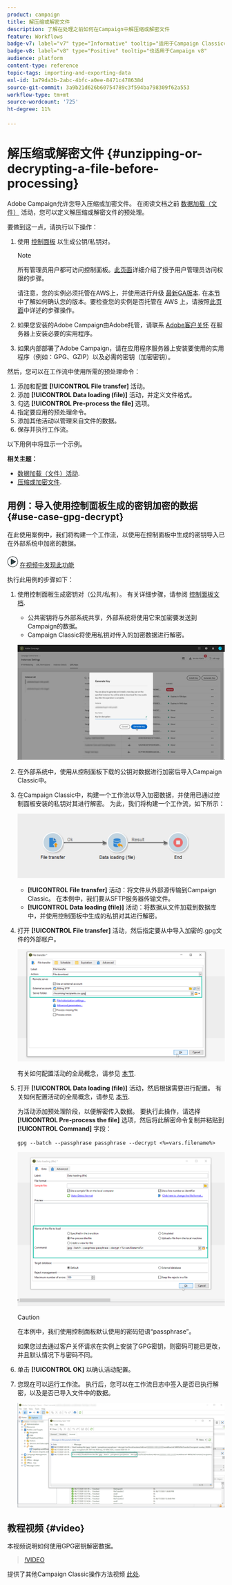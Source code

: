 ```yaml
---
product: campaign
title: 解压缩或解密文件
description: 了解在处理之前如何在Campaign中解压缩或解密文件
feature: Workflows
badge-v7: label="v7" type="Informative" tooltip="适用于Campaign Classicv7"
badge-v8: label="v8" type="Positive" tooltip="也适用于Campaign v8"
audience: platform
content-type: reference
topic-tags: importing-and-exporting-data
exl-id: 1a79da3b-2abc-4bfc-a0ee-8471c478638d
source-git-commit: 3a9b21d626b60754789c3f594ba798309f62a553
workflow-type: tm+mt
source-wordcount: '725'
ht-degree: 11%

---
```


# 解压缩或解密文件 {#unzipping-or-decrypting-a-file-before-processing}



Adobe Campaign允许您导入压缩或加密文件。 在阅读文档之前 [数据加载（文件）](../../workflow/using/data-loading--file-.md) 活动，您可以定义解压缩或解密文件的预处理。

要做到这一点，请执行以下操作：

1. 使用 [控制面板](https://experienceleague.adobe.com/docs/control-panel/using/instances-settings/gpg-keys-management.html#decrypting-data) 以生成公钥/私钥对。

   >[!NOTE]
   >
   >所有管理员用户都可访问控制面板。[此页面](https://experienceleague.adobe.com/docs/control-panel/using/discover-control-panel/managing-permissions.html?lang=zh-Hans#discover-control-panel)详细介绍了授予用户管理员访问权限的步骤。
   >
   >请注意，您的实例必须托管在AWS上，并使用进行升级 [最新GA版本](../../rn/using/rn-overview.md). 在[本节](../../platform/using/launching-adobe-campaign.md#getting-your-campaign-version)中了解如何确认您的版本。要检查您的实例是否托管在 AWS 上，请按照[此页面](https://experienceleague.adobe.com/docs/control-panel/using/faq.html?lang=zh-Hans)中详述的步骤操作。

1. 如果您安装的Adobe Campaign由Adobe托管，请联系 [Adobe客户关怀](https://helpx.adobe.com/cn/enterprise/admin-guide.html/enterprise/using/support-for-experience-cloud.ug.html) 在服务器上安装必要的实用程序。
1. 如果内部部署了Adobe Campaign，请在应用程序服务器上安装要使用的实用程序（例如：GPG、GZIP）以及必需的密钥（加密密钥）。

然后，您可以在工作流中使用所需的预处理命令：

1. 添加和配置 **[!UICONTROL File transfer]** 活动。
1. 添加 **[!UICONTROL Data loading (file)]** 活动，并定义文件格式。
1. 勾选 **[!UICONTROL Pre-process the file]** 选项。
1. 指定要应用的预处理命令。
1. 添加其他活动以管理来自文件的数据。
1. 保存并执行工作流。

以下用例中将显示一个示例。

**相关主题：**

* [数据加载（文件）活动](../../workflow/using/data-loading--file-.md).
* [压缩或加密文件](../../workflow/using/how-to-use-workflow-data.md#zipping-or-encrypting-a-file).

## 用例：导入使用控制面板生成的密钥加密的数据 {#use-case-gpg-decrypt}

在此使用案例中，我们将构建一个工作流，以使用在控制面板中生成的密钥导入已在外部系统中加密的数据。

![](assets/do-not-localize/how-to-video.png) [在视频中发现此功能](#video)

执行此用例的步骤如下：

1. 使用控制面板生成密钥对（公共/私有）。 有关详细步骤，请参阅 [控制面板文档](https://experienceleague.adobe.com/docs/control-panel/using/instances-settings/gpg-keys-management.html#decrypting-data).

   * 公共密钥将与外部系统共享，外部系统将使用它来加密要发送到Campaign的数据。
   * Campaign Classic将使用私钥对传入的加密数据进行解密。

   ![](assets/gpg_generate.png)

1. 在外部系统中，使用从控制面板下载的公钥对数据进行加密后导入Campaign Classic中。

1. 在Campaign Classic中，构建一个工作流以导入加密数据，并使用已通过控制面板安装的私钥对其进行解密。 为此，我们将构建一个工作流，如下所示：

   ![](assets/gpg_import_workflow.png)

   * **[!UICONTROL File transfer]** 活动：将文件从外部源传输到Campaign Classic。 在本例中，我们要从SFTP服务器传输文件。
   * **[!UICONTROL Data loading (file)]** 活动：将数据从文件加载到数据库中，并使用控制面板中生成的私钥对其进行解密。

1. 打开 **[!UICONTROL File transfer]** 活动，然后指定要从中导入加密的.gpg文件的外部帐户。

   ![](assets/gpg_key_transfer.png)

   有关如何配置活动的全局概念，请参见 [本节](../../workflow/using/file-transfer.md).

1. 打开 **[!UICONTROL Data loading (file)]** 活动，然后根据需要进行配置。 有关如何配置活动的全局概念，请参见 [本节](../../workflow/using/data-loading--file-.md).

   为活动添加预处理阶段，以便解密传入数据。 要执行此操作，请选择 **[!UICONTROL Pre-process the file]** 选项，然后将此解密命令复制并粘贴到 **[!UICONTROL Command]** 字段：

   `gpg --batch --passphrase passphrase --decrypt <%=vars.filename%>`

   ![](assets/gpg_load.png)

   >[!CAUTION]
   >
   >在本例中，我们使用控制面板默认使用的密码短语“passphrase”。
   >
   >如果您过去通过客户关怀请求在实例上安装了GPG密钥，则密码可能已更改，并且默认情况下与密码不同。

1. 单击 **[!UICONTROL OK]** 以确认活动配置。

1. 您现在可以运行工作流。 执行后，您可以在工作流日志中签入是否已执行解密，以及是否已导入文件中的数据。

   ![](assets/gpg_run.png)

## 教程视频 {#video}

本视频说明如何使用GPG密钥解密数据。

>[!VIDEO](https://video.tv.adobe.com/v/36482?quality=12)

提供了其他Campaign Classic操作方法视频 [此处](https://experienceleague.adobe.com/docs/campaign-classic-learn/tutorials/overview.html?lang=zh-Hans).
